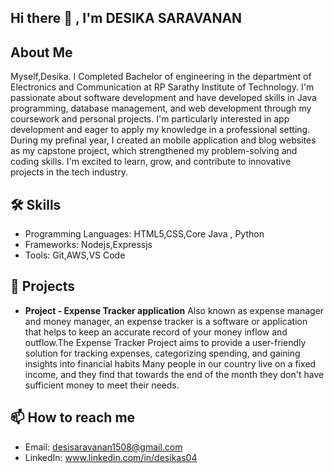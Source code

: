 ## Hi there 👋 , I'm DESIKA SARAVANAN

## About Me
Myself,Desika.
I Completed Bachelor of engineering in the department of Electronics and Communication at RP Sarathy Institute of Technology. I'm passionate about software development and have developed skills in Java programming, database management, and web development through my coursework and personal projects. I'm particularly interested in app development and eager to apply my knowledge in a professional setting. During my prefinal year, I created an mobile application and blog websites as my capstone project, which strengthened my problem-solving and coding skills. I'm excited to learn, grow, and contribute to innovative projects in the tech industry.

## 🛠 Skills
- Programming Languages: HTML5,CSS,Core Java , Python 
- Frameworks: Nodejs,Expressjs
- Tools: Git,AWS,VS Code

## 🔭 Projects
- **Project - Expense Tracker application**
  Also known as expense manager and money manager, an expense tracker is a software or application that helps to keep an accurate record of your money inflow and outflow.The Expense Tracker Project aims to provide a user-friendly solution for tracking expenses, categorizing spending, and gaining insights into financial habits Many people in our country live on a fixed income, and they find that towards the end of the month they don't have sufficient money to meet their needs.

## 📫 How to reach me
- Email: desisaravanan1508@gmail.com
- LinkedIn: www.linkedin.com/in/desikas04 



